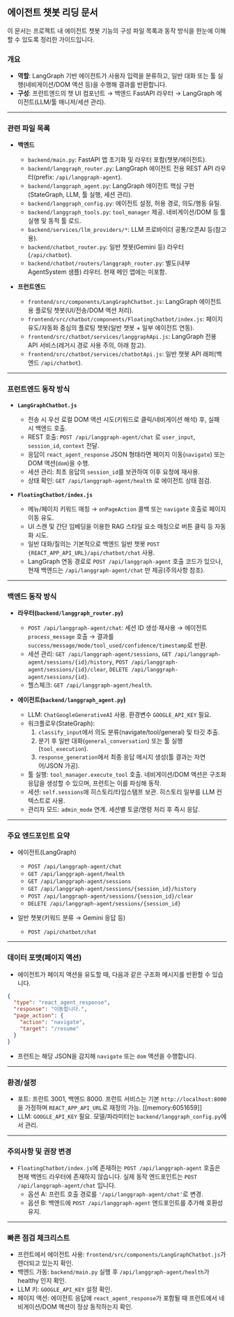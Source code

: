 ## 에이전트 챗봇 리딩 문서

이 문서는 프로젝트 내 에이전트 챗봇 기능의 구성 파일 목록과 동작 방식을 한눈에 이해할 수 있도록 정리한 가이드입니다.

### 개요
- **역할**: LangGraph 기반 에이전트가 사용자 입력을 분류하고, 일반 대화 또는 툴 실행(네비게이션/DOM 액션 등)을 수행해 결과를 반환합니다.
- **구성**: 프런트엔드의 챗 UI 컴포넌트 → 백엔드 FastAPI 라우터 → LangGraph 에이전트(LLM/툴 매니저/세션 관리).

---

### 관련 파일 목록

- **백엔드**
  - `backend/main.py`: FastAPI 앱 초기화 및 라우터 포함(챗봇/에이전트).
  - `backend/langgraph_router.py`: LangGraph 에이전트 전용 REST API 라우터(prefix: `/api/langgraph-agent`).
  - `backend/langgraph_agent.py`: LangGraph 에이전트 핵심 구현(StateGraph, LLM, 툴 실행, 세션 관리).
  - `backend/langgraph_config.py`: 에이전트 설정, 허용 경로, 의도/행동 유틸.
  - `backend/langgraph_tools.py`: `tool_manager` 제공. 네비게이션/DOM 등 툴 실행 및 동적 툴 로드.
  - `backend/services/llm_providers/*`: LLM 프로바이더 공통/오픈AI 등(참고용).
  - `backend/chatbot_router.py`: 일반 챗봇(Gemini 등) 라우터(`/api/chatbot`).
  - `backend/chatbot/routers/langgraph_router.py`: 별도(내부 AgentSystem 샘플) 라우터. 현재 메인 앱에는 미포함.

- **프런트엔드**
  - `frontend/src/components/LangGraphChatbot.js`: LangGraph 에이전트용 플로팅 챗봇(UI/전송/DOM 액션 처리).
  - `frontend/src/chatbot/components/FloatingChatbot/index.js`: 페이지 유도/자동화 중심의 플로팅 챗봇(일반 챗봇 + 일부 에이전트 연동).
  - `frontend/src/chatbot/services/langgraphApi.js`: LangGraph 전용 API 서비스(레거시 경로 사용 주의, 아래 참고).
  - `frontend/src/chatbot/services/chatbotApi.js`: 일반 챗봇 API 래퍼(백엔드 `/api/chatbot`).

---

### 프런트엔드 동작 방식

- **`LangGraphChatbot.js`**
  - 전송 시 우선 로컬 DOM 액션 시도(키워드로 클릭/네비게이션 해석) 후, 실패 시 백엔드 호출.
  - REST 호출: `POST /api/langgraph-agent/chat` 로 `user_input`, `session_id`, `context` 전달.
  - 응답이 `react_agent_response` JSON 형태라면 페이지 이동(`navigate`) 또는 DOM 액션(`dom`)을 수행.
  - 세션 관리: 최초 응답의 `session_id`를 보관하여 이후 요청에 재사용.
  - 상태 확인: `GET /api/langgraph-agent/health` 로 에이전트 상태 점검.

- **`FloatingChatbot/index.js`**
  - 메뉴/페이지 키워드 매칭 → `onPageAction` 콜백 또는 `navigate` 호출로 페이지 이동 유도.
  - UI 스캔 및 간단 임베딩을 이용한 RAG 스타일 요소 매칭으로 버튼 클릭 등 자동화 시도.
  - 일반 대화/질의는 기본적으로 백엔드 일반 챗봇 `POST {REACT_APP_API_URL}/api/chatbot/chat` 사용.
  - LangGraph 연동 경로로 `POST /api/langgraph-agent` 호출 코드가 있으나, 현재 백엔드는 `/api/langgraph-agent/chat` 만 제공(주의사항 참조).

---

### 백엔드 동작 방식

- **라우터(`backend/langgraph_router.py`)**
  - `POST /api/langgraph-agent/chat`: 세션 ID 생성·재사용 → 에이전트 `process_message` 호출 → 결과를 `success/message/mode/tool_used/confidence/timestamp`로 반환.
  - 세션 관리: `GET /api/langgraph-agent/sessions`, `GET /api/langgraph-agent/sessions/{id}/history`, `POST /api/langgraph-agent/sessions/{id}/clear`, `DELETE /api/langgraph-agent/sessions/{id}`.
  - 헬스체크: `GET /api/langgraph-agent/health`.

- **에이전트(`backend/langgraph_agent.py`)**
  - LLM: `ChatGoogleGenerativeAI` 사용. 환경변수 `GOOGLE_API_KEY` 필요.
  - 워크플로우(StateGraph):
    1) `classify_input`에서 의도 분류(navigate/tool/general) 및 타깃 추출.
    2) 분기 후 일반 대화(`general_conversation`) 또는 툴 실행(`tool_execution`).
    3) `response_generation`에서 최종 응답 메시지 생성(툴 결과는 자연어/JSON 가공).
  - 툴 실행: `tool_manager.execute_tool` 호출. 네비게이션/DOM 액션은 구조화 응답을 생성할 수 있으며, 프런트는 이를 파싱해 동작.
  - 세션: `self.sessions`에 히스토리/타임스탬프 보관. 히스토리 일부를 LLM 컨텍스트로 사용.
  - 관리자 모드: `admin_mode` 연계. 세션별 토글/명령 처리 후 즉시 응답.

---

### 주요 엔드포인트 요약

- 에이전트(LangGraph)
  - `POST /api/langgraph-agent/chat`
  - `GET /api/langgraph-agent/health`
  - `GET /api/langgraph-agent/sessions`
  - `GET /api/langgraph-agent/sessions/{session_id}/history`
  - `POST /api/langgraph-agent/sessions/{session_id}/clear`
  - `DELETE /api/langgraph-agent/sessions/{session_id}`

- 일반 챗봇(키워드 분류 → Gemini 응답 등)
  - `POST /api/chatbot/chat`

---

### 데이터 포맷(페이지 액션)

- 에이전트가 페이지 액션을 유도할 때, 다음과 같은 구조화 메시지를 반환할 수 있습니다.
```json
{
  "type": "react_agent_response",
  "response": "이동합니다.",
  "page_action": {
    "action": "navigate",
    "target": "/resume"
  }
}
```
- 프런트는 해당 JSON을 감지해 `navigate` 또는 `dom` 액션을 수행합니다.

---

### 환경/설정

- 포트: 프런트 3001, 백엔드 8000. 프런트 서비스는 기본 `http://localhost:8000`을 가정하며 `REACT_APP_API_URL`로 재정의 가능. [[memory:6051659]]
- LLM: `GOOGLE_API_KEY` 필요. 모델/파라미터는 `backend/langgraph_config.py`에서 관리.

---

### 주의사항 및 권장 변경

- `FloatingChatbot/index.js`에 존재하는 `POST /api/langgraph-agent` 호출은 현재 백엔드 라우터에 존재하지 않습니다. 실제 동작 엔드포인트는 `POST /api/langgraph-agent/chat` 입니다.
  - 옵션 A: 프런트 호출 경로를 `'/api/langgraph-agent/chat'`로 변경.
  - 옵션 B: 백엔드에 `POST /api/langgraph-agent` 엔드포인트를 추가해 호환성 유지.

---

### 빠른 점검 체크리스트

- 프런트에서 에이전트 사용: `frontend/src/components/LangGraphChatbot.js`가 렌더되고 있는지 확인.
- 백엔드 가동: `backend/main.py` 실행 후 `/api/langgraph-agent/health`가 healthy 인지 확인.
- LLM 키: `GOOGLE_API_KEY` 설정 확인.
- 페이지 액션: 에이전트 응답에 `react_agent_response`가 포함될 때 프런트에서 네비게이션/DOM 액션이 정상 동작하는지 확인.


